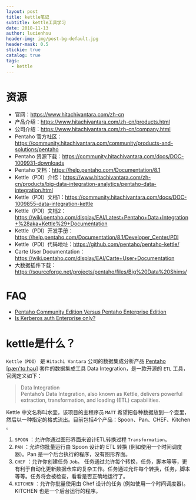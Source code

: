 ```yaml
---
layout: post
title: kettle笔记
subtitle: kettle工具学习
date: 2018-11-13
author: lucienhsu
header-img: img/post-bg-default.jpg
header-mask: 0.5
stickie: true
catalog: true
tags:
  - kettle
---
```


# 资源
- 官网：https://www.hitachivantara.com/zh-cn
- 产品介绍：https://www.hitachivantara.com/zh-cn/products.html
- 公司介绍：https://www.hitachivantara.com/zh-cn/company.html
- Pentaho 官方社区：https://community.hitachivantara.com/community/products-and-solutions/pentaho
- Pentaho 资源下载：https://community.hitachivantara.com/docs/DOC-1009931-downloads
- Pentaho 文档：https://help.pentaho.com/Documentation/8.1
- Kettle（PDI）介绍：https://www.hitachivantara.com/zh-cn/products/big-data-integration-analytics/pentaho-data-integration.html
- Kettle（PDI）文档1：https://community.hitachivantara.com/docs/DOC-1009855-data-integration-kettle
- Kettle（PDI）文档2：
https://wiki.pentaho.com/display/EAI/Latest+Pentaho+Data+Integration+%28aka+Kettle%29+Documentation
- Kettle（PDI）开发手册：https://help.pentaho.com/Documentation/8.1/Developer_Center/PDI
- Kettle（PDI）代码地址：https://github.com/pentaho/pentaho-kettle/
- Carte User Documentation：https://wiki.pentaho.com/display/EAI/Carte+User+Documentation
- 大数据插件下载：https://sourceforge.net/projects/pentaho/files/Big%20Data%20Shims/
# FAQ
- [Pentaho Community Edition Versus Pentaho Enterprise Edition](https://www.hitachivantara.com/en-us/video/pentaho-community-edition-vs-enterprise-edition.html)
- [Is Kerberos auth Enterprise only?](https://forums.pentaho.com/threads/230953-Is-Kerberos-auth-Enterprise-only/?highlight=big+data)



# kettle是什么？
`Kettle（PDI）` 是 `Hitachi Vantara` 公司的数据集成分析产品 [Pentaho \[pæn'tɑːhəʊ\]](https://www.hitachivantara.com/zh-cn/products/big-data-integration-analytics/pentaho-data-integration.html) 套件的数据集成工具 Data Integration，是一款开源的 `ETL` 工具，官网定义如下：  
> Data Integration  
Pentaho’s Data Integration, also known as Kettle, delivers powerful extraction, transformation, and loading (ETL) capabilities.



Kettle 中文名称叫水壶，该项目的主程序员 `MATT` 希望把各种数据放到一个壶里，然后以一种指定的格式流出。目前包括4个产品：Spoon、Pan、CHEF、Kitchen 。  
1. `SPOON` ：允许你通过图形界面来设计ETL转换过程 `Transformation`。   
2. `PAN` ：允许你批量运行由 Spoon 设计的 ETL 转换 (例如使用一个时间调度器)。Pan 是一个后台执行的程序，没有图形界面。    
3. `CHEF` ：允许你创建任务 `Job`。 任务通过允许每个转换，任务，脚本等等，更有利于自动化更新数据仓库的复杂工作。任务通过允许每个转换，任务，脚本等等。任务将会被检查，看看是否正确地运行了。   
4. `KITCHEN` ：允许你批量使用由 Chef 设计的任务 (例如使用一个时间调度器)。KITCHEN 也是一个后台运行的程序。   


